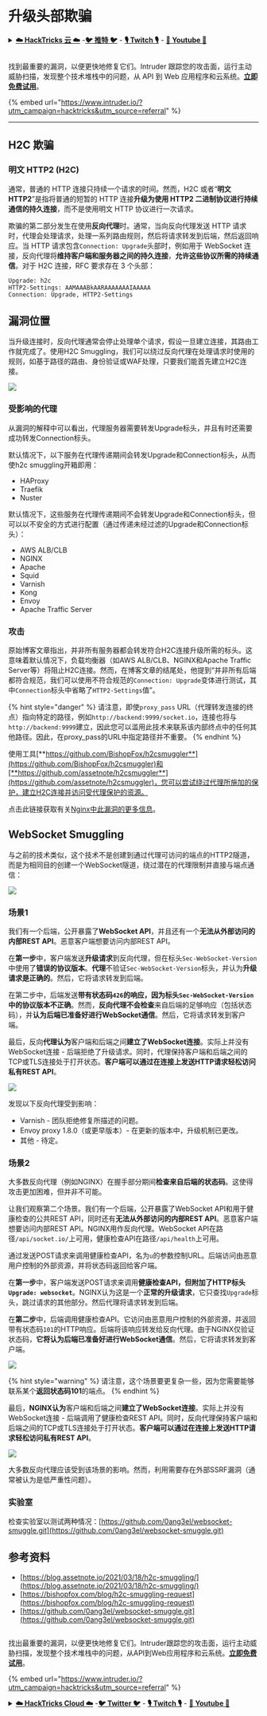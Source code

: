 # 升级头部欺骗

<details>

<summary><a href="https://cloud.hacktricks.xyz/pentesting-cloud/pentesting-cloud-methodology"><strong>☁️ HackTricks 云 ☁️</strong></a> -<a href="https://twitter.com/hacktricks_live"><strong>🐦 推特 🐦</strong></a> - <a href="https://www.twitch.tv/hacktricks_live/schedule"><strong>🎙️ Twitch 🎙️</strong></a> - <a href="https://www.youtube.com/@hacktricks_LIVE"><strong>🎥 Youtube 🎥</strong></a></summary>

- 你在一家**网络安全公司**工作吗？你想在 HackTricks 中看到你的**公司广告**吗？或者你想获得**PEASS 的最新版本或下载 HackTricks 的 PDF 版本**吗？请查看[**订阅计划**](https://github.com/sponsors/carlospolop)！

- 发现我们的独家 NFT 收藏品[**The PEASS Family**](https://opensea.io/collection/the-peass-family)

- 获取[**官方 PEASS & HackTricks 商品**](https://peass.creator-spring.com)

- **加入** [**💬**](https://emojipedia.org/speech-balloon/) [**Discord 群组**](https://discord.gg/hRep4RUj7f) 或 [**Telegram 群组**](https://t.me/peass)，或者**关注**我在**Twitter**上的[**🐦**](https://github.com/carlospolop/hacktricks/tree/7af18b62b3bdc423e11444677a6a73d4043511e9/\[https:/emojipedia.org/bird/README.md)[**@carlospolopm**](https://twitter.com/hacktricks_live)**。**

- **通过向[hacktricks 仓库](https://github.com/carlospolop/hacktricks)和[hacktricks-cloud 仓库](https://github.com/carlospolop/hacktricks-cloud)提交 PR 来分享你的黑客技巧**。

</details>

<figure><img src="/.gitbook/assets/image (675).png" alt=""><figcaption></figcaption></figure>

找到最重要的漏洞，以便更快地修复它们。Intruder 跟踪您的攻击面，运行主动威胁扫描，发现整个技术堆栈中的问题，从 API 到 Web 应用程序和云系统。[**立即免费试用**](https://www.intruder.io/?utm\_source=referral\&utm\_campaign=hacktricks)。

{% embed url="https://www.intruder.io/?utm_campaign=hacktricks&utm_source=referral" %}

***

## H2C 欺骗 <a href="#http2-over-cleartext-h2c" id="http2-over-cleartext-h2c"></a>

### 明文 HTTP2 (H2C) <a href="#http2-over-cleartext-h2c" id="http2-over-cleartext-h2c"></a>

通常，普通的 HTTP 连接只持续一个请求的时间。然而，H2C 或者“**明文 HTTP2**”是指将普通的短暂的 HTTP 连接**升级为使用 HTTP2 二进制协议进行持续通信的持久连接**，而不是使用明文 HTTP 协议进行一次请求。

欺骗的第二部分发生在使用**反向代理**时。通常，当向反向代理发送 HTTP 请求时，代理会处理请求，处理一系列路由规则，然后将请求转发到后端，然后返回响应。当 HTTP 请求包含`Connection: Upgrade`头部时，例如用于 WebSocket 连接，反向代理将**维持客户端和服务器之间的持久连接**，**允许这些协议所需的持续通信**。对于 H2C 连接，RFC 要求存在 3 个头部：
```
Upgrade: h2c
HTTP2-Settings: AAMAAABkAARAAAAAAAIAAAAA
Connection: Upgrade, HTTP2-Settings
```
## 漏洞位置

当升级连接时，反向代理通常会停止处理单个请求，假设一旦建立连接，其路由工作就完成了。使用H2C Smuggling，我们可以绕过反向代理在处理请求时使用的规则，如基于路径的路由、身份验证或WAF处理，只要我们能首先建立H2C连接。

![](<../.gitbook/assets/image (454).png>)

### 受影响的代理 <a href="#exploitation" id="exploitation"></a>

从漏洞的解释中可以看出，代理服务器需要转发Upgrade标头，并且有时还需要成功转发Connection标头。

默认情况下，以下服务在代理传递期间会转发Upgrade和Connection标头，从而使h2c smuggling开箱即用：

- HAProxy
- Traefik
- Nuster

默认情况下，这些服务在代理传递期间不会转发Upgrade和Connection标头，但可以以不安全的方式进行配置（通过传递未经过滤的Upgrade和Connection标头）：

- AWS ALB/CLB
- NGINX
- Apache
- Squid
- Varnish
- Kong
- Envoy
- Apache Traffic Server

### 攻击 <a href="#exploitation" id="exploitation"></a>

原始博客文章指出，并非所有服务器都会转发符合H2C连接升级所需的标头。这意味着默认情况下，负载均衡器（如AWS ALB/CLB、NGINX和Apache Traffic Server等）将阻止H2C连接。然而，在博客文章的结尾处，他提到“并非所有后端都符合规范，我们可以使用不符合规范的`Connection: Upgrade`变体进行测试，其中`Connection`标头中省略了`HTTP2-Settings`值”。

{% hint style="danger" %}
请注意，即使`proxy_pass` URL（代理转发连接的终点）指向特定的路径，例如`http://backend:9999/socket.io`，连接也将与`http://backend:9999`建立，因此您可以滥用此技术来联系该内部终点中的任何其他路径。因此，在proxy_pass的URL中指定路径并不重要。
{% endhint %}

使用工具[**https://github.com/BishopFox/h2csmuggler**](https://github.com/BishopFox/h2csmuggler)和[**https://github.com/assetnote/h2csmuggler**](https://github.com/assetnote/h2csmuggler)，您可以尝试绕过代理所施加的保护，建立H2C连接并访问受代理保护的资源。

点击此链接获取有关[Nginx中此漏洞的更多信息](../network-services-pentesting/pentesting-web/nginx.md#proxy\_set\_header-upgrade-and-connection)。

## WebSocket Smuggling

与之前的技术类似，这个技术不是创建到通过代理可访问的端点的HTTP2隧道，而是为相同目的创建一个WebSocket隧道，绕过潜在的代理限制并直接与端点通信：

![](<../.gitbook/assets/image (651) (2) (1).png>)

### 场景1

我们有一个后端，公开暴露了**WebSocket API**，并且还有一个**无法从外部访问的内部REST API**。恶意客户端想要访问内部REST API。

在**第一步**中，客户端发送**升级请求**到反向代理，但在标头`Sec-WebSocket-Version`中使用了**错误的协议版本**。**代理**不验证`Sec-WebSocket-Version`标头，并认为**升级请求是正确的**。然后，它将请求转发到后端。

在第二步中，后端发送**带有状态码`426`的响应，因为标头`Sec-WebSocket-Version`中的协议版本不正确**。然而，**反向代理不会检查**来自后端的足够响应（包括状态码），并**认为后端已准备好进行WebSocket通信**。然后，它将请求转发到客户端。

最后，反向**代理认为**客户端和后端之间**建立了WebSocket连接**。实际上并没有WebSocket连接 - 后端拒绝了升级请求。同时，代理保持客户端和后端之间的TCP或TLS连接处于打开状态。**客户端可以通过在连接上发送HTTP请求轻松访问私有REST API**。

![](https://github.com/0ang3el/websocket-smuggle/raw/master/img/2-4.png)

发现以下反向代理受到影响：

- Varnish - 团队拒绝修复所描述的问题。
- Envoy proxy 1.8.0（或更早版本）- 在更新的版本中，升级机制已更改。
- 其他 - 待定。

### 场景2

大多数反向代理（例如NGINX）在握手部分期间**检查来自后端的状态码**。这使得攻击更加困难，但并非不可能。

让我们观察第二个场景。我们有一个后端，公开暴露了WebSocket API和用于健康检查的公共REST API，同时还有**无法从外部访问的内部REST API**。恶意客户端想要访问内部REST API。NGINX用作反向代理。WebSocket API在路径`/api/socket.io/`上可用，健康检查API在路径`/api/health`上可用。

通过发送POST请求来调用健康检查API，名为`u`的参数控制URL。后端访问由恶意用户控制的外部资源，并将状态码返回给客户端。

在**第一步**中，客户端发送POST请求来调用**健康检查API，但附加了HTTP标头`Upgrade: websocket`**。NGINX认为这是一个**正常的升级请求**，它只查找`Upgrade`标头，跳过请求的其他部分。然后代理将请求转发到后端。

在**第二步**中，后端调用健康检查API。它访问由恶意用户控制的外部资源，并返回带有状态码`101`的HTTP响应。后端将该响应转发给反向代理。由于NGINX仅验证状态码，**它将认为后端已准备好进行WebSocket通信**。然后，它将请求转发到客户端。

![](https://github.com/0ang3el/websocket-smuggle/raw/master/img/3-4.png)

{% hint style="warning" %}
请注意，这个场景要更复杂一些，因为您需要能够联系某个**返回状态码101**的端点。
{% endhint %}

最后，**NGINX认为**客户端和后端之间**建立了WebSocket连接**。实际上并没有WebSocket连接 - 后端调用了健康检查REST API。同时，反向代理保持客户端和后端之间的TCP或TLS连接处于打开状态。**客户端可以通过在连接上发送HTTP请求轻松访问私有REST API**。

![](https://github.com/0ang3el/websocket-smuggle/raw/master/img/3-5.png)

大多数反向代理应该受到该场景的影响。然而，利用需要存在外部SSRF漏洞（通常被认为是低严重性问题）。
### 实验室

检查实验室以测试两种情况：[https://github.com/0ang3el/websocket-smuggle.git](https://github.com/0ang3el/websocket-smuggle.git)

## 参考资料

* [https://blog.assetnote.io/2021/03/18/h2c-smuggling/](https://blog.assetnote.io/2021/03/18/h2c-smuggling/)
* [https://bishopfox.com/blog/h2c-smuggling-request](https://bishopfox.com/blog/h2c-smuggling-request)
* [https://github.com/0ang3el/websocket-smuggle.git](https://github.com/0ang3el/websocket-smuggle.git)

<figure><img src="/.gitbook/assets/image (675).png" alt=""><figcaption></figcaption></figure>

找出最重要的漏洞，以便更快地修复它们。Intruder跟踪您的攻击面，运行主动威胁扫描，发现整个技术堆栈中的问题，从API到Web应用程序和云系统。[**立即免费试用**](https://www.intruder.io/?utm\_source=referral\&utm\_campaign=hacktricks)。

{% embed url="https://www.intruder.io/?utm_campaign=hacktricks&utm_source=referral" %}


<details>

<summary><a href="https://cloud.hacktricks.xyz/pentesting-cloud/pentesting-cloud-methodology"><strong>☁️ HackTricks Cloud ☁️</strong></a> -<a href="https://twitter.com/hacktricks_live"><strong>🐦 Twitter 🐦</strong></a> - <a href="https://www.twitch.tv/hacktricks_live/schedule"><strong>🎙️ Twitch 🎙️</strong></a> - <a href="https://www.youtube.com/@hacktricks_LIVE"><strong>🎥 Youtube 🎥</strong></a></summary>

- 您在**网络安全公司**工作吗？您想在HackTricks中看到您的**公司广告**吗？或者您想获得**PEASS的最新版本或下载PDF格式的HackTricks**吗？请查看[**订阅计划**](https://github.com/sponsors/carlospolop)！

- 发现我们的独家[**NFTs**](https://opensea.io/collection/the-peass-family)收藏品，[**The PEASS Family**](https://opensea.io/collection/the-peass-family)

- 获取[**官方PEASS和HackTricks周边产品**](https://peass.creator-spring.com)

- **加入**[**💬**](https://emojipedia.org/speech-balloon/) [**Discord群组**](https://discord.gg/hRep4RUj7f)或[**电报群组**](https://t.me/peass)，或在**Twitter**上**关注**我[**🐦**](https://github.com/carlospolop/hacktricks/tree/7af18b62b3bdc423e11444677a6a73d4043511e9/\[https:/emojipedia.org/bird/README.md)[**@carlospolopm**](https://twitter.com/hacktricks_live)**。**

- **通过向[hacktricks repo](https://github.com/carlospolop/hacktricks)和[hacktricks-cloud repo](https://github.com/carlospolop/hacktricks-cloud)提交PR来分享您的黑客技巧**。

</details>
